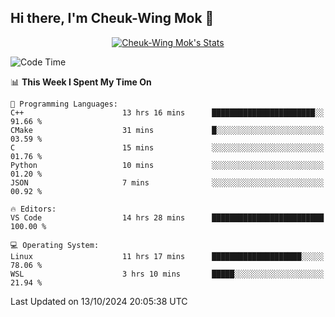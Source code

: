 ## Hi there, I'm Cheuk-Wing Mok 👋

<!--
**mozro0327/mozro0327** is a ✨ _special_ ✨ repository because its `README.md` (this file) appears on your GitHub profile.

Here are some ideas to get you started:

- 🔭 I’m currently working on ...
- 🌱 I’m currently learning ...
- 👯 I’m looking to collaborate on ...
- 🤔 I’m looking for help with ...
- 💬 Ask me about ...
- 📫 How to reach me: ...
- 😄 Pronouns: ...
- ⚡ Fun fact: ...
-->

<p align="center">
  <a href="https://github.com/mozro0327" class="rich-diff-level-one">
    <img src="https://github-readme-stats.vercel.app/api?username=mozro0327&title_color=333&text_color=777" alt="Cheuk-Wing Mok's Stats" >
    <!-- &hide=issues
    <img src="https://github-readme-stats.vercel.app/api?username=mozro0327&hide=issues&title_color=333&text_color=777" alt="Cheuk-Wing Mok's Stats" >
    -->
  </a>
</p>

<!--START_SECTION:waka-->
![Code Time](http://img.shields.io/badge/Code%20Time-2%2C963%20hrs%2049%20mins-blue)

📊 **This Week I Spent My Time On** 

```text
💬 Programming Languages: 
C++                      13 hrs 16 mins      ███████████████████████░░   91.66 % 
CMake                    31 mins             █░░░░░░░░░░░░░░░░░░░░░░░░   03.59 % 
C                        15 mins             ░░░░░░░░░░░░░░░░░░░░░░░░░   01.76 % 
Python                   10 mins             ░░░░░░░░░░░░░░░░░░░░░░░░░   01.20 % 
JSON                     7 mins              ░░░░░░░░░░░░░░░░░░░░░░░░░   00.92 % 

🔥 Editors: 
VS Code                  14 hrs 28 mins      █████████████████████████   100.00 % 

💻 Operating System: 
Linux                    11 hrs 17 mins      ████████████████████░░░░░   78.06 % 
WSL                      3 hrs 10 mins       █████░░░░░░░░░░░░░░░░░░░░   21.94 % 
```


 Last Updated on 13/10/2024 20:05:38 UTC
<!--END_SECTION:waka-->
